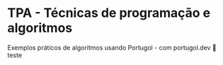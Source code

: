 # TPA - Técnicas de programação e algoritmos
Exemplos práticos de algoritmos usando Portugol - com portugol.dev
:pushpin: teste
